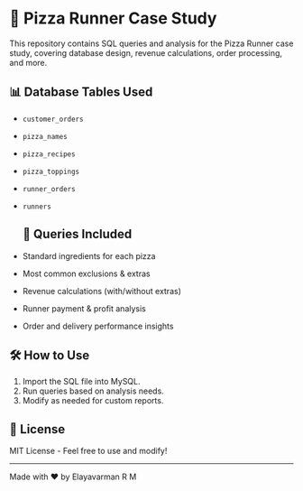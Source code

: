 # 🍕 Pizza Runner Case Study

This repository contains SQL queries and analysis for the Pizza Runner case study, covering database design, revenue calculations, order processing, and more.
## 📊 Database Tables Used
- `customer_orders`
- `pizza_names`
- `pizza_recipes`
- `pizza_toppings`
- `runner_orders`
- `runners`

  ## 🚀 Queries Included
- Standard ingredients for each pizza
- Most common exclusions & extras
- Revenue calculations (with/without extras)
- Runner payment & profit analysis
- Order and delivery performance insights

## 🛠️ How to Use
1. Import the SQL file into MySQL.
2. Run queries based on analysis needs.
3. Modify as needed for custom reports.
## 📌 License
MIT License - Feel free to use and modify!

---
Made with ❤️ by Elayavarman R M
